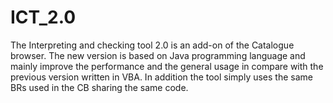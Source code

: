 # ICT_2.0
The Interpreting and checking tool 2.0 is an add-on of the Catalogue browser.
The new version is based on Java programming language and mainly improve the performance and the general usage in compare with the previous version written in VBA. In addition the tool simply uses the same BRs used in the CB sharing the same code.
